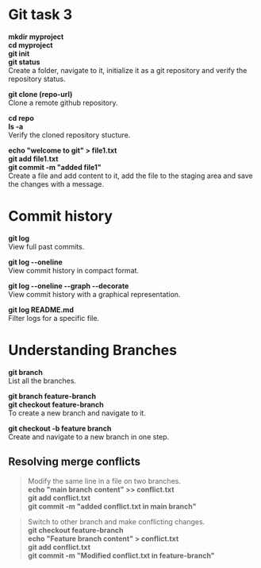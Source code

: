 # Git task 3

**mkdir myproject**  
**cd myproject**  
**git init**  
**git status**  
Create a folder, navigate to it, initialize it as a git repository and verify the repository status.

**git clone (repo-url)**  
Clone a remote github repository.

**cd repo**  
**ls -a**  
Verify the cloned repository stucture.

**echo "welcome to git" > file1.txt**  
**git add file1.txt**  
**git commit -m "added file1"**  
Create a file and add content to it, add the file to the staging area and save the changes with a message.

# Commit history

**git log**  
View full past commits.

**git log --oneline**  
View commit history in compact format.

**git log --oneline --graph --decorate**  
View commit history with a graphical representation.

**git log README.md**  
Filter logs for a specific file.

# Understanding Branches

**git branch**  
List all the branches.

**git branch feature-branch**  
**git checkout feature-branch**  
To create a new branch and navigate to it.

**git checkout -b feature branch**  
Create and navigate to a new branch in one step.

## Resolving merge conflicts

> Modify the same line in a file on two branches.  
**echo "main branch content" >> conflict.txt**  
**git add conflict.txt**  
**git commit -m "added conflict.txt in main branch"**

> Switch to other branch and make conflicting changes.  
**git checkout feature-branch**  
**echo "Feature branch content" > conflict.txt**  
**git add conflict.txt**  
**git commit -m "Modified conflict.txt in feature-branch"**

